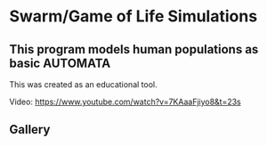 # Swarm/Game of Life Simulations
## This program models human populations as basic AUTOMATA

This was created as an educational tool.

Video: https://www.youtube.com/watch?v=7KAaaFjiyo8&t=23s

## Gallery
